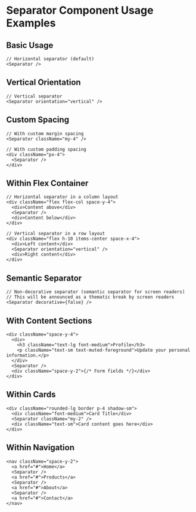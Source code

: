 # Separator Component Usage Examples

## Basic Usage

```tsx
// Horizontal separator (default)
<Separator />
```

## Vertical Orientation

```tsx
// Vertical separator
<Separator orientation="vertical" />
```

## Custom Spacing

```tsx
// With custom margin spacing
<Separator className="my-4" />

// With custom padding spacing
<div className="px-4">
  <Separator />
</div>
```

## Within Flex Container

```tsx
// Horizontal separator in a column layout
<div className="flex flex-col space-y-4">
  <div>Content above</div>
  <Separator />
  <div>Content below</div>
</div>

// Vertical separator in a row layout
<div className="flex h-10 items-center space-x-4">
  <div>Left content</div>
  <Separator orientation="vertical" />
  <div>Right content</div>
</div>
```

## Semantic Separator

```tsx
// Non-decorative separator (semantic separator for screen readers)
// This will be announced as a thematic break by screen readers
<Separator decorative={false} />
```

## With Content Sections

```tsx
<div className="space-y-4">
  <div>
    <h3 className="text-lg font-medium">Profile</h3>
    <p className="text-sm text-muted-foreground">Update your personal information.</p>
  </div>
  <Separator />
  <div className="space-y-2">{/* Form fields */}</div>
</div>
```

## Within Cards

```tsx
<div className="rounded-lg border p-4 shadow-sm">
  <div className="font-medium">Card Title</div>
  <Separator className="my-2" />
  <div className="text-sm">Card content goes here</div>
</div>
```

## Within Navigation

```tsx
<nav className="space-y-2">
  <a href="#">Home</a>
  <Separator />
  <a href="#">Products</a>
  <Separator />
  <a href="#">About</a>
  <Separator />
  <a href="#">Contact</a>
</nav>
```
